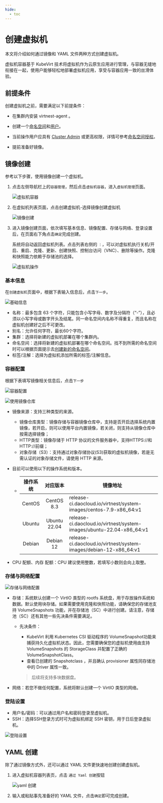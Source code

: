 ```yaml
---
hide:
  - toc
---
```


# 创建虚拟机

本文将介绍如何通过镜像和 YAML 文件两种方式创建虚拟机。

虚拟机容器基于 KubeVirt 技术将虚拟机作为云原生应用进行管理，与容器无缝地衔接在一起，使用户能够轻松地部署虚拟机应用，享受与容器应用一致的丝滑体验。

## 前提条件

创建虚拟机之前，需要满足以下前提条件：

- 在集群内安装 virtnest-agent 。

- 创建一个[命名空间](../namespaces/createns.md)和[用户](../../../ghippo/user-guide/access-control/user.md)。

- 当前操作用户应具有 [Cluster Admin](../../kpanda/user-guide/permissions/permission-brief.md#cluster-admin) 或更高权限，详情可参考[命名空间授权](../namespaces/createns.md)。

- 提前准备好镜像。

## 镜像创建

参考以下步骤，使用镜像创建一个虚拟机。

1. 点击左侧导航栏上的`容器管理`，然后点击`虚拟机容器`，进入`虚拟机管理`页面。

    ![虚拟机容器](../../images/createvm01.png)

2. 在虚拟机列表页面，点击创建虚拟机-选择镜像创建虚拟机

    ![镜像创建](../../images/createvm02.png)

3. 进入镜像创建页面，依次填写基本信息、镜像配置、存储与网络、登录设置后，在页面右下角点击`确定`完成创建。

    系统将自动返回虚拟机列表。点击列表右侧的 `︙`，可以对虚拟机执行关机/开启、重启、克隆、更新、创建快照、控制台访问（VNC）、删除等操作。克隆和快照能力依赖于存储池的选择。

    ![虚拟机操作](../../images/createvm03.png)

### 基本信息

在`创建虚拟机`页面中，根据下表输入信息后，点击`下一步`。

![基础信息](../../images/createvm04.png)

- 名称：最多包含 63 个字符，只能包含小写字母、数字及分隔符（“-”），且必须以小写字母或数字开头及结尾。同一命名空间内名称不得重复，而且名称在虚拟机创建好之后不可更改。
- 别名：允许任何字符，最长60个字符。
- 集群：选择将新建的虚拟机部署在哪个集群内。
- 命名空间：选择将新建的虚拟机部署在哪个命名空间。找不到所需的命名空间时可以根据页面提示去[创建新的命名空间](../namespaces/createns.md)。
- 标签/注解：选择为虚拟机添加所需的标签/注解信息。

### 容器配置

根据下表填写镜像相关信息后，点击`下一步`

![容器配置](../../images/createvm05.png)

![使用镜像仓库](../../images/createvm06.png)

- 镜像来源：支持三种类型的来源。
  - 镜像仓库类型：镜像存储与容器镜像仓库中，支持是否开启选择系统内置镜像，若开启，则可以使用平台内置镜像，若关闭，则支持从镜像仓库中按需选择镜像；
  - HTTP类型：镜像存储于 HTTP 协议的文件服务器中，支持HTTPS://和HTTP://前缀；
  - 对象存储（S3）：支持通过对象存储协议(S3)获取的虚拟机镜像，若是无需认证的对象存储文件，请使用 HTTP 来源。

- 目前可以使用以下的操作系统和版本。
  - | 操作系统 |   对应版本   | 镜像地址                                                     |
    | :------: | :----------: | ------------------------------------------------------------ |
    |  CentOS  |  CentOS 8.3  | release-ci.daocloud.io/virtnest/system-images/centos-7.9-x86_64:v1 |
    |  Ubuntu  | Ubuntu 22.04 | release-ci.daocloud.io/virtnest/system-images/ubuntu-22.04-x86_64:v1 |
    |  Debian  |  Debian 12   | release-ci.daocloud.io/virtnest/system-images/debian-12-x86_64:v1 |

- CPU 配额、内存 配额：CPU 建议使用整数，若填写小数则会向上取整。

### 存储与网络配置

![存储与网络配置](../../images/createvm07.png)

- 存储：系统默认创建一个 VirtIO 类型的 rootfs 系统盘，用于存放操作系统和数据。默认使用块存储。如果需要使用克隆和快照功能，请确保您的存储池支持 VolumeSnapshots 功能，并在存储池（SC）中进行创建。请注意，存储池（SC）还有其他一些先决条件需要满足。

    - 先决条件：

        -  KubeVirt 利用 Kubernetes CSI 驱动程序的 VolumeSnapshot功能来捕获持久化虚拟机状态。因此，您需要确保您的虚拟机使用由支持 VolumeSnapshots 的 StorageClass 并配置了正确的VolumeSnapshotClass。
        - 查看已创建的 Snapshotclass ，并且确认 provisioner 属性同存储池中的 Driver 属性一致。

        > 后续将支持多块数据盘。

- 网络：若您不做任何配置，系统将默认创建一个 VirtIO 类型的网络。

### 登陆设置

- 用户名/密码：可以通过用户名和密码登录至虚拟机。
- SSH：选择SSH登录方式时可为虚拟机绑定 SSH 密钥，用于日后登录虚拟机。

![登陆设置](../../images/createvm08.png)

## YAML 创建

除了通过镜像方式外，还可以通过 YAML 文件更快速地创建创建虚拟机。

1. 进入虚拟机容器列表页，点击 `通过 Yaml 创建`按钮

    ![yaml 创建](../../images/createvm09.png)

2. 输入或粘贴事先准备好的 YAML 文件，点击`确定`即可完成创建。

    
